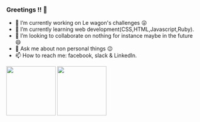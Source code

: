 ### Greetings !! 👋


<!-- **Nuzhah95/Nuzhah95** is a ✨ _special_ ✨ repository because its `README.md` (this file) appears on your GitHub profile.

Here are some ideas to get you started: -->

- 🔭 I’m currently working on Le wagon's challenges 😜
- 🌱 I’m currently learning web development(CSS,HTML,Javascript,Ruby).
- 👯 I’m looking to collaborate on nothing for instance maybe in the future 😄
- 💬 Ask me about non personal things 😉
- 📫 How to reach me: facebook, slack & LinkedIn.

<img align="" height='130px' src="https://github-readme-stats.vercel.app/api/top-langs/?username=Nuzhah95&hide_title=true&layout=compact&bg_color=0,73FA79,73FDFF,7A81FF&theme=graywhite" />

<img align="" height='130px' src="https://github-readme-stats.vercel.app/api?username=Nuzhah95&hide_title=true&show_icons=true&include_all_commits=true&line_height=21&bg_color=0,EC6C6C,FFD479,FFFC79,73FA79&theme=graywhite" />
<!-- 
⭐️ From [AdamAlston](https://github.com/adamalston)
 -->

